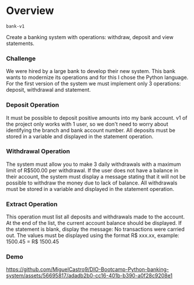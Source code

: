 # Overview

<code>bank-v1</code>

Create a banking system with operations: withdraw, deposit and view statements.


### Challenge

We were hired by a large bank to develop their new system. This bank wants to modernize its operations and for this I chose the Python language. 
For the first version of the system we must implement only 3 operations: deposit, withdrawal and statement.

### Deposit Operation

It must be possible to deposit positive amounts into my bank account. v1 of the project only works with 1 user, so we don't need to worry about identifying the branch and 
bank account number. All deposits must be stored in a variable and displayed in the statement operation.

### Withdrawal Operation

The system must allow you to make 3 daily withdrawals with a maximum limit of R$500.00 per withdrawal. 
If the user does not have a balance in their account, the system must display a message stating that it will not be possible to withdraw the money due to lack of balance. 
All withdrawals must be stored in a variable and displayed in the statement operation.


### Extract Operation

This operation must list all deposits and withdrawals made to the account. At the end of the list, the current account balance should be displayed. 
If the statement is blank, display the message: No transactions were carried out. The values must be displayed using the format R$ xxx.xx, example: 1500.45 = R$ 1500.45

### Demo

https://github.com/MiguelCastro9/DIO-Bootcamp-Python-banking-system/assets/56695817/adadb2b0-cc16-401b-b390-a0f28c9208e1

